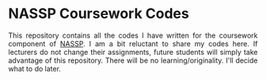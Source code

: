 <h1>NASSP Coursework Codes</h1>

<section>
	<p align="justify">This repository contains all the codes I have written for the coursework component of <a href="http://www.star.ac.za/">NASSP</a>. I am a bit reluctant to share my codes here. If lecturers do not change their assignments, future students will simply take advantage of this repository. There will be no learning/originality. I'll decide what to do later.</p>


<!--
This is a comment

* * * *

## Link to File and Webpage

Link to another file in GitHub itself: [myFileName](Thesis/simple_ref.md)

Link to arXiv for example: [arXiv](http://arxiv.org/)

* * * *

## Font Format

_This creates italic text_

__Whereas this creates bold texts__

* * * *
-->






